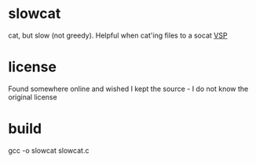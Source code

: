 slowcat
==============

cat, but slow (not greedy). Helpful when cat'ing files to a socat [VSP](https://github.com/npotts/laughing-dangerzone/tree/master/socat-serial-ports "VSP")

license
=======
Found somewhere online and wished I kept the source - I do not know the original license


build
=====

gcc -o slowcat slowcat.c